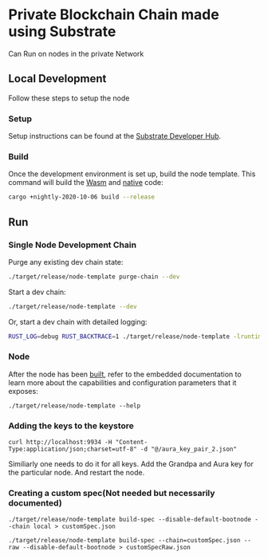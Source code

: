 # Private Blockchain Chain made using Substrate
Can Run on nodes in the private Network

## Local Development

Follow these steps to setup the node

### Setup

Setup instructions can be found at the
[Substrate Developer Hub](https://substrate.dev/docs/en/knowledgebase/getting-started).

### Build

Once the development environment is set up, build the node template. This command will build the
[Wasm](https://substrate.dev/docs/en/knowledgebase/advanced/executor#wasm-execution) and
[native](https://substrate.dev/docs/en/knowledgebase/advanced/executor#native-execution) code:

```bash
cargo +nightly-2020-10-06 build --release
```

## Run

### Single Node Development Chain

Purge any existing dev chain state:

```bash
./target/release/node-template purge-chain --dev
```

Start a dev chain:

```bash
./target/release/node-template --dev
```

Or, start a dev chain with detailed logging:

```bash
RUST_LOG=debug RUST_BACKTRACE=1 ./target/release/node-template -lruntime=debug --dev
```
### Node

After the node has been [built](#build), refer to the embedded documentation to learn more about the
capabilities and configuration parameters that it exposes:

```shell
./target/release/node-template --help
```

### Adding the keys to the keystore
```
curl http://localhost:9934 -H "Content-Type:application/json;charset=utf-8" -d "@/aura_key_pair_2.json"  
```

Similiarly one needs to do it for all keys. Add the Grandpa and Aura key for the particular node. And restart the node.

### Creating a custom spec(Not needed but necessarily documented)

```
./target/release/node-template build-spec --disable-default-bootnode --chain local > customSpec.json
```

```
./target/release/node-template build-spec --chain=customSpec.json --raw --disable-default-bootnode > customSpecRaw.json
```